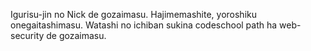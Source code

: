 Igurisu-jin no Nick de gozaimasu. Hajimemashite, yoroshiku onegaitashimasu.
Watashi no ichiban sukina codeschool path ha web-security de gozaimasu.
